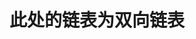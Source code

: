 <!--
 * @Author: your name
 * @Date: 2020-12-01 18:04:26
 * @LastEditTime: 2020-12-01 18:05:04
 * @LastEditors: Please set LastEditors
 * @Description: In User Settings Edit
 * @FilePath: /practice/sort/list/Readme.md
-->
# 此处的链表为双向链表
#